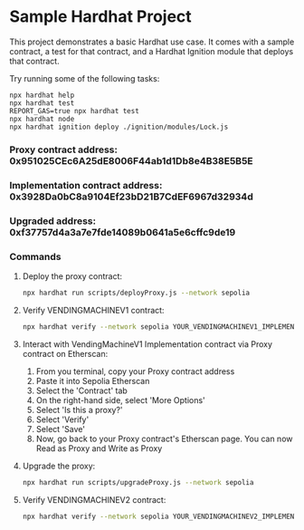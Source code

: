 # Sample Hardhat Project

This project demonstrates a basic Hardhat use case. It comes with a sample contract, a test for that contract, and a Hardhat Ignition module that deploys that contract.

Try running some of the following tasks:

```shell
npx hardhat help
npx hardhat test
REPORT_GAS=true npx hardhat test
npx hardhat node
npx hardhat ignition deploy ./ignition/modules/Lock.js
```
### Proxy contract address: 0x951025CEc6A25dE8006F44ab1d1Db8e4B38E5B5E
### Implementation contract address: 0x3928Da0bC8a9104Ef23bD21B7CdEF6967d32934d
### Upgraded address: 0xf37757d4a3a7e7fde14089b0641a5e6cffc9de19
### Commands

1. Deploy the proxy contract:
   ```bash
   npx hardhat run scripts/deployProxy.js --network sepolia
   ```

2. Verify VENDINGMACHINEV1 contract:
   ```bash
   npx hardhat verify --network sepolia YOUR_VENDINGMACHINEV1_IMPLEMENTATION_ADDRESS
   ```

3. Interact with VendingMachineV1 Implementation contract via Proxy contract on Etherscan:
   1. From you terminal, copy your Proxy contract address
   2. Paste it into Sepolia Etherscan
   3. Select the 'Contract' tab
   4. On the right-hand side, select 'More Options'
   5. Select 'Is this a proxy?'
   6. Select 'Verify'
   7. Select 'Save'
   8. Now, go back to your Proxy contract's Etherscan page. You can now Read as Proxy and Write as Proxy

4. Upgrade the proxy:
   ```bash
   npx hardhat run scripts/upgradeProxy.js --network sepolia
   ```

5. Verify VENDINGMACHINEV2 contract:
   ```bash
   npx hardhat verify --network sepolia YOUR_VENDINGMACHINEV2_IMPLEMENTATION_ADDRESS
   ```